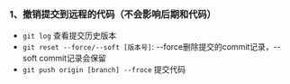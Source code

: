 ### 1、撤销提交到远程的代码（不会影响后期和代码）
- `git log` 查看提交历史版本
- `git reset --force/--soft [版本号]`: --force删除提交的commit记录，--soft commit记录会保留
- `git push origin [branch] --froce` 提交代码 

